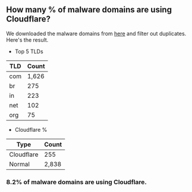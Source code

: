 ## How many % of malware domains are using Cloudflare?


We downloaded the malware domains from [here](https://urlhaus.abuse.ch) and filter out duplicates.
Here's the result.


[//]: # (start replacement)


- Top 5 TLDs

| TLD | Count |
| --- | --- |
| com | 1,626 |
| br | 275 |
| in | 223 |
| net | 102 |
| org | 75 |


- Cloudflare %

| Type | Count |
| --- | --- |
| Cloudflare | 255 |
| Normal | 2,838 |


### 8.2% of malware domains are using Cloudflare.